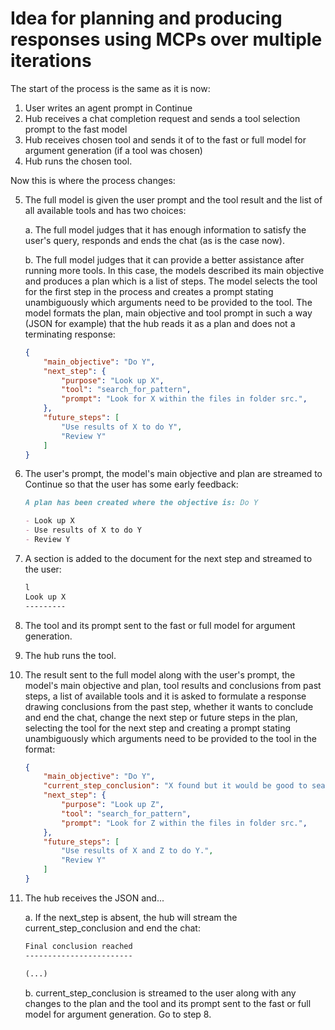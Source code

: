 Idea for planning and producing responses using MCPs over multiple iterations
=============================================================================

The start of the process is the same as it is now:

1. User writes an agent prompt in Continue
2. Hub receives a chat completion request and sends a tool selection prompt to the fast model
3. Hub receives chosen tool and sends it of to the fast or full model for argument generation (if a tool was chosen)
4. Hub runs the chosen tool.

Now this is where the process changes:

5. The full model is given the user prompt and the tool result and the list of all available tools and has two choices:

    a. The full model judges that it has enough information to satisfy the user's query, responds and ends the chat (as is the case now).

    b. The full model judges that it can provide a better assistance after running more tools. In this case, the models described its main objective and produces a plan which is a list of steps. The model selects the tool for the first step in the process and creates a prompt stating unambiguously which arguments need to be provided to the tool. The model formats the plan, main objective and tool prompt in such a way (JSON for example) that the hub reads it as a plan and does not a terminating response:

    ```json
    {
        "main_objective": "Do Y",
        "next_step": {
            "purpose": "Look up X",
            "tool": "search_for_pattern",
            "prompt": "Look for X within the files in folder src.",
        },
        "future_steps": [
            "Use results of X to do Y",
            "Review Y"
        ]
    }
    ```

6. The user's prompt, the model's main objective and plan are streamed to Continue so that the user has some early feedback:

    ```md
    A plan has been created where the objective is: Do Y

    - Look up X
    - Use results of X to do Y
    - Review Y
    ```

7. A section is added to the document for the next step and streamed to the user:

    ```md
    l
    Look up X
    ---------
    ```

7. The tool and its prompt sent to the fast or full model for argument generation.

8. The hub runs the tool.

9. The result sent to the full model along with the user's prompt, the model's main objective and plan, tool results and conclusions from past steps, a list of available tools and it is asked to formulate a response drawing conclusions from the past step, whether it wants to conclude and end the chat, change the next step or future steps in the plan, selecting the tool for the next step and creating a prompt stating unambiguously which arguments need to be provided to the tool in the format:

    ```json
    {
        "main_objective": "Do Y",
        "current_step_conclusion": "X found but it would be good to search for Z too",
        "next_step": {
            "purpose": "Look up Z",
            "tool": "search_for_pattern",
            "prompt": "Look for Z within the files in folder src.",
        },
        "future_steps": [
            "Use results of X and Z to do Y.",
            "Review Y"
        ]
    }
    ```

10. The hub receives the JSON and...

    a. If the next_step is absent, the hub will stream the current_step_conclusion and end the chat:

    ```md
    Final conclusion reached
    ------------------------

    (...)
    ```

    b. current_step_conclusion is streamed to the user along with any changes to the plan and the tool and its prompt sent to the fast or full model for argument generation. Go to step 8.